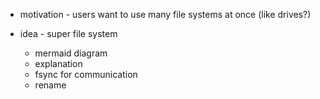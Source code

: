 - motivation - users want to use many file systems at once (like drives?)

- idea - super file system
	- mermaid diagram
	- explanation
	- fsync for communication
	- rename